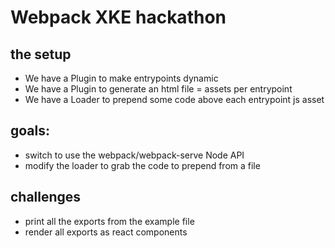 # Webpack XKE hackathon

## the setup

- We have a Plugin to make entrypoints dynamic
- We have a Plugin to generate an html file = assets per entrypoint
- We have a Loader to prepend some code above each entrypoint js asset

## goals:

- switch to use the webpack/webpack-serve Node API
- modify the loader to grab the code to prepend from a file

## challenges
- print all the exports from the example file
- render all exports as react components


